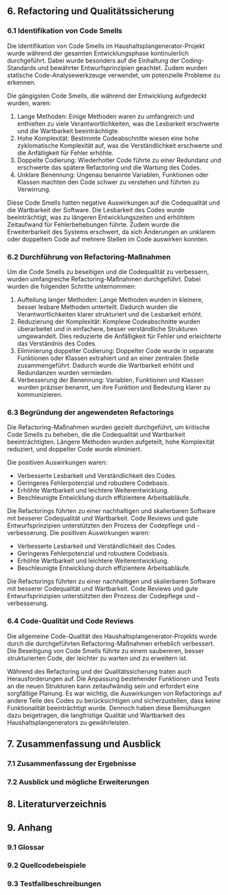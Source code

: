 ## 6. Refactoring und Qualitätssicherung

### 6.1 Identifikation von Code Smells

Die Identifikation von Code Smells im Haushaltsplangenerator-Projekt wurde während der gesamten Entwicklungsphase kontinuierlich durchgeführt. Dabei wurde besonders auf die Einhaltung der Coding-Standards und bewährter Entwurfsprinzipien geachtet. Zudem wurden statische Code-Analysewerkzeuge verwendet, um potenzielle Probleme zu erkennen.

Die gängigsten Code Smells, die während der Entwicklung aufgedeckt wurden, waren:

1. Lange Methoden: Einige Methoden waren zu umfangreich und enthielten zu viele Verantwortlichkeiten, was die Lesbarkeit erschwerte und die Wartbarkeit beeinträchtigte.
2. Hohe Komplexität: Bestimmte Codeabschnitte wiesen eine hohe zyklomatische Komplexität auf, was die Verständlichkeit erschwerte und die Anfälligkeit für Fehler erhöhte.
3. Doppelte Codierung: Wiederholter Code führte zu einer Redundanz und erschwerte das spätere Refactoring und die Wartung des Codes.
4. Unklare Benennung: Ungenau benannte Variablen, Funktionen oder Klassen machten den Code schwer zu verstehen und führten zu Verwirrung.

Diese Code Smells hatten negative Auswirkungen auf die Codequalität und die Wartbarkeit der Software. Die Lesbarkeit des Codes wurde beeinträchtigt, was zu längeren Entwicklungszeiten und erhöhtem Zeitaufwand für Fehlerbehebungen führte. Zudem wurde die Erweiterbarkeit des Systems erschwert, da sich Änderungen an unklarem oder doppeltem Code auf mehrere Stellen im Code auswirken konnten.

### 6.2 Durchführung von Refactoring-Maßnahmen

Um die Code Smells zu beseitigen und die Codequalität zu verbessern, wurden umfangreiche Refactoring-Maßnahmen durchgeführt. Dabei wurden die folgenden Schritte unternommen:

1. Aufteilung langer Methoden: Lange Methoden wurden in kleinere, besser lesbare Methoden unterteilt. Dadurch wurden die Verantwortlichkeiten klarer strukturiert und die Lesbarkeit erhöht.
2. Reduzierung der Komplexität: Komplexe Codeabschnitte wurden überarbeitet und in einfachere, besser verständliche Strukturen umgewandelt. Dies reduzierte die Anfälligkeit für Fehler und erleichterte das Verständnis des Codes.
3. Eliminierung doppelter Codierung: Doppelter Code wurde in separate Funktionen oder Klassen extrahiert und an einer zentralen Stelle zusammengeführt. Dadurch wurde die Wartbarkeit erhöht und Redundanzen wurden vermieden.
4. Verbesserung der Benennung: Variablen, Funktionen und Klassen wurden präziser benannt, um ihre Funktion und Bedeutung klarer zu kommunizieren.

### 6.3 Begründung der angewendeten Refactorings
[//]: # (Begründung des spezifischen Refactorings)

Die Refactoring-Maßnahmen wurden gezielt durchgeführt, um kritische Code Smells zu beheben, die die Codequalität und Wartbarkeit beeinträchtigten. Längere Methoden wurden aufgeteilt, hohe Komplexität reduziert, und doppelter Code wurde eliminiert.

Die positiven Auswirkungen waren:
- Verbesserte Lesbarkeit und Verständlichkeit des Codes.
- Geringeres Fehlerpotenzial und robustere Codebasis.
- Erhöhte Wartbarkeit und leichtere Weiterentwicklung.
- Beschleunigte Entwicklung durch effizientere Arbeitsabläufe.

Die Refactorings führten zu einer nachhaltigen und skalierbaren Software mit besserer Codequalität und Wartbarkeit. Code Reviews und gute Entwurfsprinzipien unterstützten den Prozess der Codepflege und -verbesserung.
Die positiven Auswirkungen waren:
- Verbesserte Lesbarkeit und Verständlichkeit des Codes.
- Geringeres Fehlerpotenzial und robustere Codebasis.
- Erhöhte Wartbarkeit und leichtere Weiterentwicklung.
- Beschleunigte Entwicklung durch effizientere Arbeitsabläufe.

Die Refactorings führten zu einer nachhaltigen und skalierbaren Software mit besserer Codequalität und Wartbarkeit. Code Reviews und gute Entwurfsprinzipien unterstützten den Prozess der Codepflege und -verbesserung.

### 6.4 Code-Qualität und Code Reviews

Die allgemeine Code-Qualität des Haushaltsplangenerator-Projekts wurde durch die durchgeführten Refactoring-Maßnahmen erheblich verbessert. Die Beseitigung von Code Smells führte zu einem saubereren, besser strukturierten Code, der leichter zu warten und zu erweitern ist.

Während des Refactoring und der Qualitätssicherung traten auch Herausforderungen auf. Die Anpassung bestehender Funktionen und Tests an die neuen Strukturen kann zeitaufwändig sein und erfordert eine sorgfältige Planung. Es war wichtig, die Auswirkungen von Refactorings auf andere Teile des Codes zu berücksichtigen und sicherzustellen, dass keine Funktionalität beeinträchtigt wurde. Dennoch haben diese Bemühungen dazu beigetragen, die langfristige Qualität und Wartbarkeit des Haushaltsplangenerators zu gewährleisten.

## 7. Zusammenfassung und Ausblick
   ### 7.1 Zusammenfassung der Ergebnisse
   ### 7.2 Ausblick und mögliche Erweiterungen

## 8. Literaturverzeichnis

## 9. Anhang
   ### 9.1 Glossar
   ### 9.2 Quellcodebeispiele
   ### 9.3 Testfallbeschreibungen
